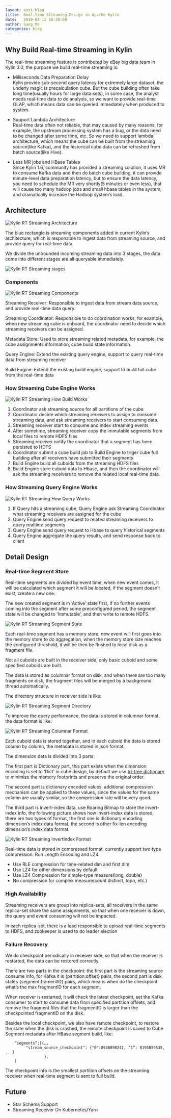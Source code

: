 ```yaml
---
layout: post-blog
title:  Real-time Streaming Design in Apache Kylin
date:   2019-04-12 16:30:00
author: Gang Ma
categories: blog
---
```


## Why Build Real-time Streaming in Kylin
The real-time streaming feature is contributed by eBay big data team in Kylin 3.0, the purpose we build real-time streaming is:

 * Milliseconds Data Preparation Delay  
Kylin provide sub-second query latency for extremely large dataset, the underly magic is precalculation cube. But the cube building often take long time(usually hours for large data sets),  in some case, the analyst needs real-time data to do analysis, so we want to provide real-time OLAP, which means data can be queried immediately when produced to system.

 * Support Lambda Architecture  
Real-time data often not reliable, that may caused by many reasons, for example, the upstream processing system has a bug, or the data need to be changed after some time, etc. So we need to support lambda architecture, which means the cube can be built from the streaming source(like Kafka), and the historical cube data can be refreshed from batch source(like Hive).

 * Less MR jobs and HBase Tables   
Since Kylin 1.6, community has provided a streaming solution, it uses MR to consume Kafka data and then do batch cube building, it can provide minute-level data preparation latency, but to ensure the data latency, you need to schedule the MR very shortly(5 minutes or even less), that will cause too many hadoop jobs and small hbase tables in the system, and dramatically increase the Hadoop system’s load.

## Architecture

![Kylin RT Streaming Architecture](/images/blog/rt_stream_architecture.png)

The blue rectangle is streaming components added in current Kylin’s architecture, which is responsible to ingest data from streaming source, and provide query for real-time data.

We divide the unbounded incoming streaming data into 3 stages, the data come into different stages are all queryable immediately.

![Kylin RT Streaming stages](/images/blog/rt_stream_stages.png)

### Components

![Kylin RT Streaming Components](/images/blog/rt_stream_components.png)

Streaming Receiver: Responsible to ingest data from stream data source, and provide real-time data query.

Streaming Coordinator: Responsible to do coordination works, for example, when new streaming cube is onboard, the coordinator need to decide which streaming receivers can be assigned.

Metadata Store:  Used to store streaming related metadata, for example, the cube assignments information, cube build state information.

Query Engine:  Extend the existing query engine, support to query real-time data from streaming receiver

Build Engine: Extend the existing build engine, support to build full cube from the real-time data

### How Streaming Cube Engine Works

![Kylin RT Streaming How Build Works](/images/blog/rt_stream_how_build_work.png)

1. Coordinator ask streaming source for all partitions of the cube
2. Coordinator decide which streaming receivers to assign to consume streaming data, and ask streaming receivers to start consuming data.
3. Streaming receiver start to consume and index streaming events
4. After sometime, streaming receiver copy the immutable segments from local files to remote HDFS files
5. Streaming receiver notify the coordinator that a segment has been persisted to HDFS
6. Coordinator submit a cube build job to Build Engine to triger cube full building after all receivers have submitted their segments
7. Build Engine build all cuboids from the streaming HDFS files
8. Build Engine store cuboid data to Hbase, and then the coordinator will ask the streaming receivers to remove the related local real-time data.

### How Streaming Query Engine Works

![Kylin RT Streaming How Query Works](/images/blog/rt_stream_how_query_work.png)

1. If Query hits a streaming cube, Query Engine ask Streaming Coordinator what streaming receivers are assigned for the cube
2. Query Engine send query request to related streaming receivers to query realtime segments
3. Query Engine send query request to Hbase to query historical segments
4. Query Engine aggregate the query results, and send response back to client

## Detail Design

### Real-time Segment Store
Real-time segments are divided by event time, when new event comes, it will be calculated which segment it will be located, if the segment doesn’t exist, create a new one.

The new created segment is in ‘Active’ state first, if no further events coming into the segment after some preconfigured period, the segment state will be changed to 'Immutable', and then write to remote HDFS.

![Kylin RT Streaming Segment State](/images/blog/rt_stream_rt_segment_state.png)

Each real-time segment has a memory store, new event will first goes into the memory store to do aggregation, when the memory store size reaches the configured threshold, it will be then be flushed to local disk as a fragment file.

Not all cuboids are built in the receiver side, only basic cuboid and some specified cuboids are built.

The data is stored as columnar format on disk, and when there are too many fragments on disk, the fragment files will be merged by a background thread automatically.

The directory structure in receiver side is like:

![Kylin RT Streaming Segment Directory](/images/blog/rt_stream_dir_structure.png)

To improve the query performance, the data is stored in columnar format, the data format is like:

![Kylin RT Streaming Columnar Format](/images/blog/rt_stream_columnar_format.png)

Each cuboid data is stored together, and in each cuboid the data is stored column by column, the metadata is stored in json format.

The dimension data is divided into 3 parts:

The first part is Dictionary part, this part exists when the dimension encoding is set to ‘Dict’ in cube design, by default we use [tri-tree dictionary](https://kylin.apache.org/blog/2015/08/13/kylin-dictionary/) to minimize the memory footprints and preserve the original order.

The second part is dictionary encoded values, additional compression mechanism can be applied to these values, since the values for the same column are usually similar, so the compression rate will be very good.

The third part is invert-index data, use Roaring Bitmap to store the invert-index info, the following picture shows how invert-index data is stored, there are two types of format, the first one is dictionary encoding dimension’s index data format, the second is other fix-len encoding dimension’s index data format.

![Kylin RT Streaming InvertIndex Format](/images/blog/rt_stream_invertindex_format.png)

Real-time data is stored in compressed format, currently support two type compression: Run Length Encoding and LZ4.

 * Use RLE compression for time-related dim and first dim
 * Use LZ4 for other dimensions by default
 * Use LZ4 Compression for simple-type measure(long, double)
 * No compression for complex measure(count distinct, topn, etc.)

### High Availability

Streaming receivers are group into replica-sets, all receivers in the same replica-set  share the same assignments, so that when one receiver is down, the query and event consuming will not be impacted.

In each replica-set, there is a lead responsible to upload real-time segments to HDFS, and zookeeper is used to do leader election

### Failure Recovery

We do checkpoint periodically in receiver side, so that when the receiver is restarted, the data can be restored correctly.

There are two parts in the checkpoint: the first part is the streaming source consume info, for Kafka it is {partition:offset} pairs, the second part is disk states {segment:framentID} pairs, which means when do the checkpoint what’s the max fragmentID for each segment.

When receiver is restarted, it will check the latest checkpoint, set the Kafka consumer to start to consume data from specified partition offsets, and remove the fragment files that the fragmentID is larger than the checkpointed fragmentID on the disk.

Besides the local checkpoint, we also have remote checkpoint, to restore the state when the disk is crashed, the remote checkpoint is saved to Cube Segment metadata after HBase segment build, like:
```
    ”segments”:[{…,
    	 "stream_source_checkpoint": {"0":8946898241, “1”: 8193859535, ...}
                 },
	]
```
The checkpoint info is the smallest partition offsets on the streaming receiver when real-time segment is sent to full build.

## Future
 * Star Schema Support
 * Streaming Receiver On Kubernetes/Yarn
